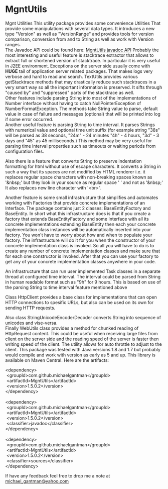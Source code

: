 # MgntUtils
Mgnt Utilities
This utility package provides some convenience Utilities That provide some manipulations with several data types.
It introduces a new type "Version" as well as "VersionRange" and provides tools for version comparison, conversion from
and to String as well as work with Version ranges.<br>
The Javadoc API could be found here: <a href="http://michaelgantman.github.io/Mgnt/docs/">MgntUtils javadoc API</a>
Probably the most interesting and useful feature is stacktrace extractor that allows to extract full or shortened
version of stacktrace. In particular it is very useful in J2EE environment. Exceptions on the server side usually
come with <b>HUGE</b> tail of application server related packages. That makes logs very verbose and hard to read and
search. TextUtils provides various getStacktrace methods that may drastically reduce such stacktraces in a very smart
way so all the important information is preserved. It sifts through "caused by" and "suppressed" parts of the stacktrace
as well.<br>Other features include parsing String into most of the implementations of Number interface without having
to catch NullPointerException of NumberFormatException. The methods take String value to parse, default value in case of
failure and messages (optional) that will be printed into log if some error occurred.<br> 
Another useful feature is parsing String to time interval. It parses Strings with numerical value and optional time unit
suffix (for example  string "38s" will be parsed as 38 seconds, "24m" - 24 minutes "4h" - 4 hours, "3d" - 3 days and "45"
as 45 milliseconds.) This method may be very useful for parsing time interval properties such as timeouts or waiting
periods from configuration files.<br>
<p>
 Also there is a feature that converts String to preserve indentation formatting for html without use of escape
 characters. It converts a String in such a way that its spaces are not modified by HTML renderer i.e. it replaces
 regular space characters with non-breaking spaces known as '&amp;nbsp;' but they look in your source as regular space
 '  ' and not as '&amp;nbsp;' It also replaces new line character with '&lt;br&gt;'.
</p>
<p>
Another feature is some small infrastructure that simplifies and automates working with Factories that provide concrete 
implementations of an Interface. The package contains just 2 classes: BaseEntityFactory and BaseEntity. In short what 
this infrastructure does is that if you create a factory that extends BaseEntityFactory and some Interface with all its 
concrete implementations extending BaseEntity then each your concrete implementation class instances will be 
automatically inserted into your factory. You won't have to worry about how and when to populate your factory. 
The infrastructure will do it for you when the constructor of your concrete implementation class is invoked. So all you 
will have to do is to create any number of concrete implementation classes and make sure that for each one constructor 
is invoked. After that you can use your factory to get any of your concrete implementation classes anywhere in your code. 
</p>
<p>
An infrastructure that can run user implemented Task classes in a separate thread at configured 
time interval. The interval could be parsed from String in human readable format such as "9h" for 9 hours. This is based 
on use of the parsing String to time interval feature mentioned above 
</p>
<p>
Class HttpClient provides a base class for implementations that can open HTTP connections to spesific URLs, but also can
be used on its own for sending HTTP requests.
</p>
Also class
StringUnicodeEncoderDecoder converts String into sequence of unicodes and vise-versa.<br> Finally WebUtils class provides
a method for chunked reading of HttpRequest content. This could be useful when receiving large files from client on the
server side and the reading speed of the server is faster then writing speed of the client. The utility allows for
auto throttle to adjust to the client. This package was tested with Java versions 1.8 and 1.7 but probably would compile
and work with version as early as 5 and up. This library is available on Maven Central. Here are the artifacts:<br>
<p>
        &lt;dependency&gt;<br>
            &nbsp&lt;groupId&gt;com.github.michaelgantman&lt;&#47;groupId&gt;<br>
            &nbsp&lt;artifactId&gt;MgntUtils&lt;&#47;artifactId&gt;<br>
            &nbsp&lt;version&gt;1.5.0.2&lt;&#47;version&gt;<br>
        &lt;&#47;dependency&gt;<br><br>
        &lt;dependency&gt;<br>
            &nbsp&lt;groupId&gt;com.github.michaelgantman&lt;&#47;groupId&gt;<br>
            &nbsp&lt;artifactId&gt;MgntUtils&lt;&#47;artifactId&gt;<br>
            &nbsp&lt;version&gt;1.5.0.2&lt;&#47;version&gt;<br>
            &nbsp&lt;classifier&gt;javadoc&lt;&#47;classifier&gt;<br>
        &lt;&#47;dependency&gt;<br><br>
        &lt;dependency&gt;<br>
            &nbsp&lt;groupId&gt;com.github.michaelgantman&lt;&#47;groupId&gt;<br>
            &nbsp&lt;artifactId&gt;MgntUtils&lt;&#47;artifactId&gt;<br>
            &nbsp&lt;version&gt;1.5.0.2&lt;&#47;version&gt;<br>
            &nbsp&lt;classifier&gt;sources&lt;&#47;classifier&gt;<br>
        &lt;&#47;dependency&gt;<br>
</p>

If have any feedback feel free to drop me a note at michael_gantman@yahoo.com
